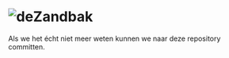 # ![deZandbak](https://deidee.com/logo.png?str=deZandbak)

Als we het écht niet meer weten kunnen we naar deze repository committen.
